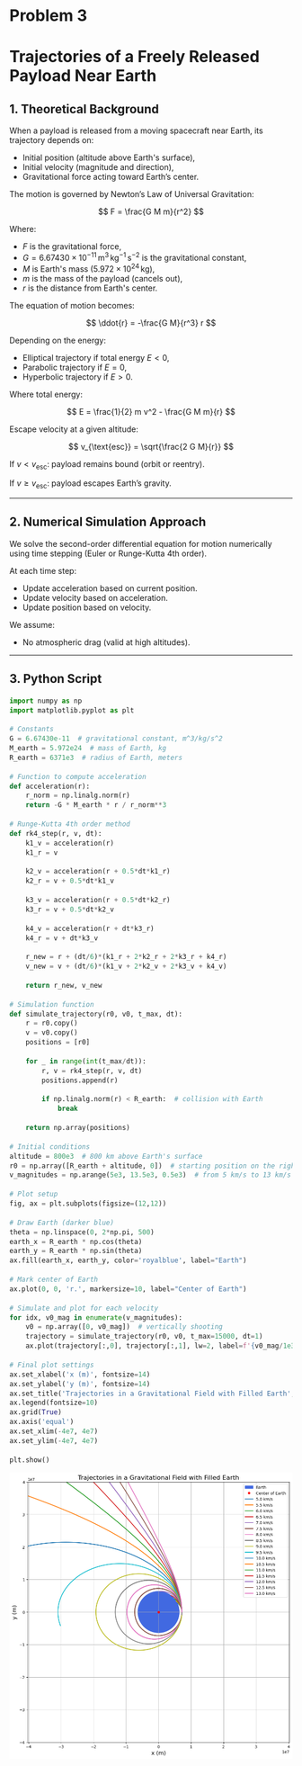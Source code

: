 # Problem 3
# Trajectories of a Freely Released Payload Near Earth

## 1. Theoretical Background

When a payload is released from a moving spacecraft near Earth, its trajectory depends on:

- Initial position (altitude above Earth's surface),
- Initial velocity (magnitude and direction),
- Gravitational force acting toward Earth’s center.

The motion is governed by Newton’s Law of Universal Gravitation:

$$
F = \frac{G M m}{r^2}
$$

Where:

- $F$ is the gravitational force,
- $G = 6.67430 \times 10^{-11} \, \text{m}^3 \, \text{kg}^{-1} \, \text{s}^{-2}$ is the gravitational constant,
- $M$ is Earth's mass ($5.972 \times 10^{24} \, \text{kg}$),
- $m$ is the mass of the payload (cancels out),
- $r$ is the distance from Earth's center.

The equation of motion becomes:

$$
\ddot{r} = -\frac{G M}{r^3} r
$$

Depending on the energy:

- Elliptical trajectory if total energy $E < 0$,
- Parabolic trajectory if $E = 0$,
- Hyperbolic trajectory if $E > 0$.

Where total energy:

$$
E = \frac{1}{2} m v^2 - \frac{G M m}{r}
$$

Escape velocity at a given altitude:

$$
v_{\text{esc}} = \sqrt{\frac{2 G M}{r}}
$$

If $v < v_{\text{esc}}$: payload remains bound (orbit or reentry).

If $v \geq v_{\text{esc}}$: payload escapes Earth’s gravity.

---

## 2. Numerical Simulation Approach

We solve the second-order differential equation for motion numerically using time stepping (Euler or Runge-Kutta 4th order).

At each time step:

- Update acceleration based on current position.
- Update velocity based on acceleration.
- Update position based on velocity.

We assume:

- No atmospheric drag (valid at high altitudes).

---

## 3. Python Script

```python
import numpy as np
import matplotlib.pyplot as plt

# Constants
G = 6.67430e-11  # gravitational constant, m^3/kg/s^2
M_earth = 5.972e24  # mass of Earth, kg
R_earth = 6371e3  # radius of Earth, meters

# Function to compute acceleration
def acceleration(r):
    r_norm = np.linalg.norm(r)
    return -G * M_earth * r / r_norm**3

# Runge-Kutta 4th order method
def rk4_step(r, v, dt):
    k1_v = acceleration(r)
    k1_r = v

    k2_v = acceleration(r + 0.5*dt*k1_r)
    k2_r = v + 0.5*dt*k1_v

    k3_v = acceleration(r + 0.5*dt*k2_r)
    k3_r = v + 0.5*dt*k2_v

    k4_v = acceleration(r + dt*k3_r)
    k4_r = v + dt*k3_v

    r_new = r + (dt/6)*(k1_r + 2*k2_r + 2*k3_r + k4_r)
    v_new = v + (dt/6)*(k1_v + 2*k2_v + 2*k3_v + k4_v)

    return r_new, v_new

# Simulation function
def simulate_trajectory(r0, v0, t_max, dt):
    r = r0.copy()
    v = v0.copy()
    positions = [r0]

    for _ in range(int(t_max/dt)):
        r, v = rk4_step(r, v, dt)
        positions.append(r)

        if np.linalg.norm(r) < R_earth:  # collision with Earth
            break

    return np.array(positions)

# Initial conditions
altitude = 800e3  # 800 km above Earth's surface
r0 = np.array([R_earth + altitude, 0])  # starting position on the right
v_magnitudes = np.arange(5e3, 13.5e3, 0.5e3)  # from 5 km/s to 13 km/s

# Plot setup
fig, ax = plt.subplots(figsize=(12,12))

# Draw Earth (darker blue)
theta = np.linspace(0, 2*np.pi, 500)
earth_x = R_earth * np.cos(theta)
earth_y = R_earth * np.sin(theta)
ax.fill(earth_x, earth_y, color='royalblue', label="Earth")

# Mark center of Earth
ax.plot(0, 0, 'r.', markersize=10, label="Center of Earth")

# Simulate and plot for each velocity
for idx, v0_mag in enumerate(v_magnitudes):
    v0 = np.array([0, v0_mag])  # vertically shooting
    trajectory = simulate_trajectory(r0, v0, t_max=15000, dt=1)
    ax.plot(trajectory[:,0], trajectory[:,1], lw=2, label=f'{v0_mag/1e3:.1f} km/s')

# Final plot settings
ax.set_xlabel('x (m)', fontsize=14)
ax.set_ylabel('y (m)', fontsize=14)
ax.set_title('Trajectories in a Gravitational Field with Filled Earth', fontsize=16)
ax.legend(fontsize=10)
ax.grid(True)
ax.axis('equal')
ax.set_xlim(-4e7, 4e7)
ax.set_ylim(-4e7, 4e7)

plt.show()
```

![alt text](image-8.png)